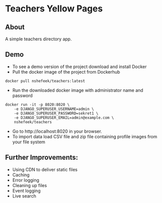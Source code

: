# Teachers Yellow Pages

## About

A simple teachers directory app.

## Demo
 - To see a demo version of the project download and install Docker
 - Pull the docker image of the project from Dockerhub
 ```shell 
 docker pull nshefeek/teachers:latest
 ```
 - Run the downloaded docker image with administrator name and password
 ```shell
 docker run -it -p 8020:8020 \
     -e DJANGO_SUPERUSER_USERNAME=admin \
     -e DJANGO_SUPERUSER_PASSWORD=sekret1 \
     -e DJANGO_SUPERUSER_EMAIL=admin@example.com \
     nshefeek/teachers
```
 - Go to http://localhost:8020 in your browser.
 - To import data load CSV file and zip file containing profile images from your file system


## Further Improvements:
 - Using CDN to deliver static files
 - Caching
 - Error logging
 - Cleaning up files
 - Event logging
 - Live search
